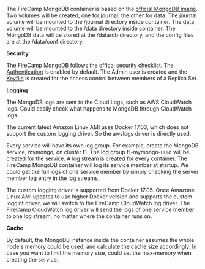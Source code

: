 The FireCamp MongoDB container is based on the [official MongoDB image](https://hub.docker.com/_/mongo/). Two volumes will be created, one for journal, the other for data. The journal volume will be mounted to the /journal directory inside container. The data volume will be mounted to the /data directory inside container. The MongoDB data will be stored at the /data/db directory, and the config files are at the /data/conf directory.

**Security**

The FireCamp MongoDB follows the offical [security checklist](https://docs.mongodb.com/manual/administration/security-checklist). The [Authentication](https://docs.mongodb.com/manual/tutorial/enable-authentication/) is enabled by default. The Admin user is created and the [Keyfile](https://docs.mongodb.com/manual/tutorial/enforce-keyfile-access-control-in-existing-replica-set/) is created for the access control between members of a Replica Set.

**Logging**

The MongoDB logs are sent to the Cloud Logs, such as AWS CloudWatch logs. Could easily check what happens to MongoDB through CloudWatch logs.

The current latest Amazon Linux AMI uses Docker 17.03, which does not support the custom logging driver. So the awslogs driver is directly used.

Every service will have its own log group. For example, create the MongoDB service, mymongo, on cluster t1. The log group t1-mymongo-uuid will be created for the service. A log stream is created for every container. The FireCamp MongoDB container will log its service member at startup. We could get the full logs of one service member by simply checking the server member log entry in the log streams.

The custom logging driver is supported from Docker 17.05. Once Amazone Linux AMI updates to use higher Docker version and supports the custom loggint driver, we will switch to the FireCamp CloudWatch log driver. The FireCamp CloudWatch log driver will send the logs of one service member to one log stream, no matter where the container runs on.

**Cache**

By default, the MongoDB instance inside the container assumes the whole node's memory could be used, and calculate the cache size accordingly. In case you want to limit the memory size, could set the max-memory when creating the service.


